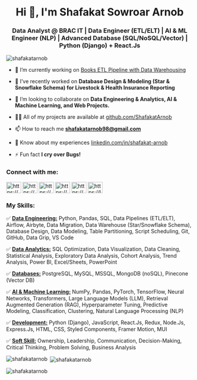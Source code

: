 <h1 align="center">Hi 👋, I'm Shafakat Sowroar Arnob</h1>
<h3 align="center">Data Analyst @ BRAC IT | Data Engineer (ETL/ELT) | AI & ML Engineer (NLP) | Advanced Database (SQL/NoSQL/Vector) | Python (Django) + React.Js</h3>


<p align="left"> <img src="https://komarev.com/ghpvc/?username=shafakatarnob&label=Profile%20views&color=0e75b6&style=flat" alt="shafakatarnob" /> </p>

- 🔭 I’m currently working on [Books ETL Pipeline with Data Warehousing](https://github.com/ShafakatArnob/Books-ETL-Pipeline-with-Data-Warehousing)

- 🌱 I’ve recently worked on **Database Design & Modeling (Star & Snowflake Schema) for Livestock & Health Insurance Reporting**

- 👯 I’m looking to collaborate on **Data Engineering & Analytics, AI & Machine Learning, and Web Projects.**

- 👨‍💻 All of my projects are available at [github.com/ShafakatArnob](https://github.com/ShafakatArnob)

- 📫 How to reach me **shafakatarnob98@gmail.com**

- 📄 Know about my experiences [linkedin.com/in/shafakat-arnob](https://www.linkedin.com/in/shafakat-arnob/)

- ⚡ Fun fact **I cry over Bugs!**

<h3 align="left">Connect with me:</h3>
<p align="left">
<a href="https://www.linkedin.com/in/shafakat-arnob/" target="blank"><img align="center" src="https://raw.githubusercontent.com/rahuldkjain/github-profile-readme-generator/master/src/images/icons/Social/linked-in-alt.svg" alt="https://www.linkedin.com/in/shafakat-arnob/" height="30" width="40" /></a>
<a href="https://www.kaggle.com/shafakatarnob" target="blank"><img align="center" src="https://raw.githubusercontent.com/rahuldkjain/github-profile-readme-generator/master/src/images/icons/Social/kaggle.svg" alt="https://www.kaggle.com/shafakatarnob" height="30" width="40" /></a>
<a href="https://www.facebook.com/profile.php?id=100015607007930" target="blank"><img align="center" src="https://raw.githubusercontent.com/rahuldkjain/github-profile-readme-generator/master/src/images/icons/Social/facebook.svg" alt="https://www.facebook.com/profile.php?id=100015607007930" height="30" width="40" /></a>
<a href="https://instagram.com/_blurryface.x_/" target="blank"><img align="center" src="https://raw.githubusercontent.com/rahuldkjain/github-profile-readme-generator/master/src/images/icons/Social/instagram.svg" alt="https://www.instagram.com/_blurryface.x_/" height="30" width="40" /></a>
<a href="https://codeforces.com/profile/shafakat_arnob" target="blank"><img align="center" src="https://raw.githubusercontent.com/rahuldkjain/github-profile-readme-generator/master/src/images/icons/Social/codeforces.svg" alt="https://codeforces.com/profile/shafakat_arnob" height="30" width="40" /></a>
<a href="https://leetcode.com/shafakat_arnob/" target="blank"><img align="center" src="https://raw.githubusercontent.com/rahuldkjain/github-profile-readme-generator/master/src/images/icons/Social/leet-code.svg" alt="https://leetcode.com/shafakat_arnob/" height="30" width="40" /></a>
</p>

<h3 align="left">My Skills:</h3>

✅ **<u>Data Engineering:</u>** Python, Pandas, SQL, Data Pipelines (ETL/ELT), Airflow, Airbyte, Data Migration, Data Warehouse (Star/Snowflake Schema), Database Design, Data Modeling, Table Partitioning, Script Scheduling, Git, GitHub, Data Grip, VS Code

✅ **<u>Data Analytics:</u>** SQL Optimization, Data Visualization, Data Cleaning, Statistical Analysis, Exploratory Data Analysis, Cohort Analysis, Trend Analysis, Power BI, Excel/Sheets, PowerPoint

✅ **<u>Databases:</u>** PostgreSQL, MySQL, MSSQL, MongoDB (noSQL), Pinecone (Vector DB)

✅ **<u>AI & Machine Learning:</u>** NumPy, Pandas, PyTorch, TensorFlow, Neural Networks, Transformers, Large Language Models (LLM), Retrieval Augmented Generation (RAG), Hyperparameter Tuning, Predictive Modeling, Classification, Clustering, Natural Language Processing (NLP)

✅ **<u>Development:</u>** Python (Django), JavaScript, React.Js, Redux, Node.Js, Express.Js, HTML, CSS, Styled Components, Framer Motion, MUI

✅ **<u>Soft Skill:</u>** Ownership, Leadership, Communication, Decision-Making, Critical Thinking, Problem Solving, Business Analysis


<p><img align="left" src="https://github-readme-stats.vercel.app/api/top-langs?username=shafakatarnob&show_icons=true&locale=en&layout=compact" alt="shafakatarnob" /></p>

<p>&nbsp;<img align="center" src="https://github-readme-stats.vercel.app/api?username=shafakatarnob&show_icons=true&locale=en" alt="shafakatarnob" /></p>

<p><img align="center" src="https://github-readme-streak-stats.herokuapp.com/?user=shafakatarnob&" alt="shafakatarnob" /></p>
